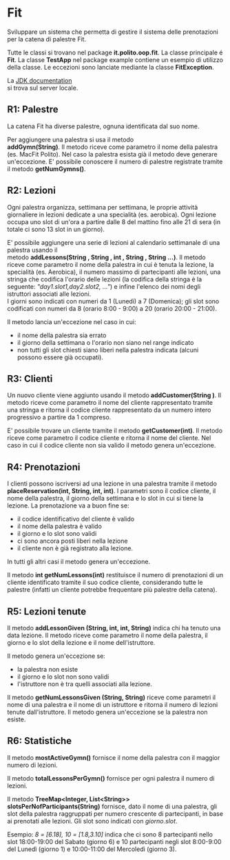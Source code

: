 # Fit

Sviluppare un sistema che permetta di gestire il sistema delle prenotazioni per la catena di palestre Fit.

Tutte le classi si trovano nel package <b>it.polito.oop.fit</b>. La classe principale
&eacute; <b>Fit</b>. La classe <b>TestApp</b> nel package example contiene un esempio di utilizzo della classe.
Le eccezioni sono lanciate mediante la classe <b>FitException</b>.

La <a href="https://oop.polito.it/api/index.html" target="api" target="_blank">JDK documentation</a>  
si trova sul server locale.


## R1: Palestre
La catena Fit ha diverse palestre, ognuna identificata dal suo nome.

Per aggiungere una palestra si usa il metodo   
<b>addGymn(String)</b>. Il metodo riceve come parametro il nome della palestra (es. MacFit Polito). Nel caso 
la palestra esista già il metodo deve generare un'eccezione.
E' possibile conoscere il numero di palestre registrate tramite il metodo <b>getNumGymns()</b>.

## R2: Lezioni

Ogni palestra organizza, settimana per settimana, le proprie attività giornaliere in lezioni dedicate a una specialità (es. aerobica).
Ogni lezione occupa uno slot di un'ora a partire dalle 8 del mattino fino alle 21 di sera 
(in totale ci sono 13 slot in un giorno).

E' possibile aggiungere una serie di lezioni al calendario settimanale di una palestra usando il  
metodo <b>addLessons(String , String , int , String , String ...)</b>. Il metodo riceve
come parametro il nome della palestra in cui è tenuta la lezione, la specialit&agrave; (es. Aerobica), il numero massimo
di partecipanti alle lezioni, una stringa che codifica l'orario delle lezioni 
(la codifica della stringa è la seguente: <i>"day1.slot1,day2.slot2, ..."</i>) e 
infine l'elenco dei nomi degli istruttori associati alle lezioni.<br>
I giorni sono indicati con numeri da 1 (Lunedì) a 7 (Domenica); 
gli slot sono codificati con numeri da 8 (orario 8:00 - 9:00) a 20 (orario 20:00 - 21:00).


Il metodo lancia un'eccezione nel caso in cui:
<ul>
<li>il nome della palestra sia errato </li>
<li>il giorno della settimana o l'orario non siano nel range indicato</li>
<li>non tutti gli slot chiesti siano liberi nella palestra indicata (alcuni possono essere già occupati).</li>
</ul>

## R3: Clienti 

Un nuovo cliente viene aggiunto usando il metodo<b> addCustomer(String )</b>. 
Il metodo riceve come parametro il nome del cliente rappresentato tramite una stringa e 
ritorna il codice cliente rappresentato da  un numero intero progressivo a partire da 1 compreso.

E' possibile trovare un cliente tramite il metodo <b>getCustomer(int)</b>. 
Il metodo riceve come parametro il codice cliente e ritorna il nome del 
cliente. Nel caso in cui il codice cliente non sia valido il metodo genera un'eccezione.


## R4: Prenotazioni 

I clienti possono iscriversi ad una lezione in una palestra tramite il metodo 
<b>placeReservation(int, String, int, int)</b>. 
I parametri sono il codice cliente, il nome della palestra, 
il giorno della settimana e lo slot in cui si tiene la lezione. 
La prenotazione va a buon fine se: 
<ul>
<li>il codice identificativo del cliente è valido</li>
<li>il nome della palestra è valido</li>
<li>il giorno e lo slot sono validi</li>
<li>ci sono ancora posti liberi nella lezione</li>
<li>il cliente non è già registrato alla lezione.</li>
</ul>

In tutti gli altri casi il metodo genera un'eccezione.

Il metodo <b>int getNumLessons(int)</b> restituisce il numero di prenotazioni di un cliente identificato 
tramite il suo codice cliente, considerando tutte le palestre 
(infatti un cliente potrebbe frequentare più palestre della catena).

## R5: Lezioni tenute 

Il metodo <b>addLessonGiven (String, int, int, String)</b> indica chi ha tenuto una data lezione. Il metodo
riceve come parametro il nome della palestra, il giorno e lo slot della lezione e il nome dell'istruttore.




Il metodo genera un'eccezione se:
<ul>
	<li>la palestra non esiste</li>
	<li>il giorno e lo slot non sono validi</li>
	<li>l'istruttore non è tra quelli associati alla lezione.</li>
</ul>

Il metodo <b>getNumLessonsGiven (String, String)</b> riceve come parametri il nome di una palestra e 
il nome di un istruttore e ritorna il numero di lezioni tenute dall'istruttore. 
Il metodo genera un'eccezione se la palestra non esiste.


## R6: Statistiche  


Il metodo <b>mostActiveGymn()</b> fornisce il nome della palestra con il maggior numero di lezioni.

Il metodo <b>totalLessonsPerGymn()</b> fornisce per ogni palestra il numero di lezioni.

Il metodo <b>TreeMap&lt;Integer, List&lt;String&gt;&gt; slotsPerNofParticipants(String)</b> fornisce, 
dato il nome di una palestra, gli slot della palestra raggruppati per numero crescente di partecipanti, 
in base ai prenotati alle lezioni.
Gli slot sono indicati con <i>giorno.slot</i>.

Esempio: <i>8 = [6.18], 10 = [1.8,3.10]</i>
indica che ci sono 8 partecipanti nello slot 18:00-19:00 del Sabato (giorno 6) e 
10 partecipanti negli slot 8:00-9:00 del Lunedì (giorno 1) e 10:00-11:00 del Mercoledì (giorno 3).